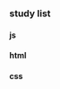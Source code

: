 <!--
 * @Descripttion:
 * @version:
 * @Date: 2020-12-13 12:20:32
 * @LastEditors: sueRimn
 * @LastEditTime: 2020-12-13 12:21:14
-->
### study list
#### js
#### html
#### css
